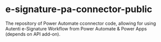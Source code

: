 # e-signature-pa-connector-public
The repository of Power Automate cconnector code, allowing for using Autenti e-Signature Workflow from Power Automate &amp; Power Apps (depends on API add-on).
